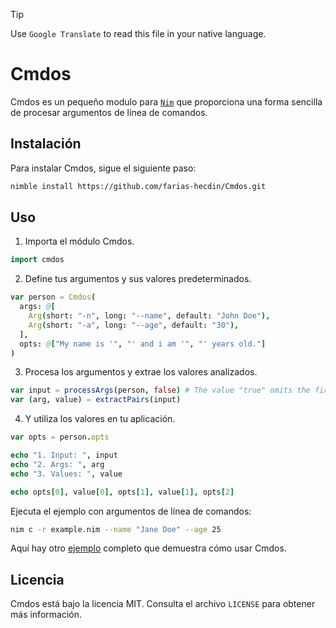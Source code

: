 > [!TIP]
> Use `Google Translate` to read this file in your native language.

# Cmdos
Cmdos es un pequeño modulo para [`Nim`](https://nim-lang.org/) que proporciona una forma sencilla de procesar argumentos de línea de comandos.

## Instalación
Para instalar Cmdos, sigue el siguiente paso:
```sh
nimble install https://github.com/farias-hecdin/Cmdos.git
```

## Uso

1. Importa el módulo Cmdos.
```nim
import cmdos
```

2. Define tus argumentos y sus valores predeterminados.
```nim
var person = Cmdos(
  args: @[
    Arg(short: "-n", long: "--name", default: "John Doe"),
    Arg(short: "-a", long: "--age", default: "30"),
  ],
  opts: @["My name is '", "' and i am '", "' years old."]
)
```

3. Procesa los argumentos y extrae los valores analizados.
```nim
var input = processArgs(person, false) # The value "true" omits the first parameter.
var (arg, value) = extractPairs(input)
```

4. Y utiliza los valores en tu aplicación.
```nim
var opts = person.opts

echo "1. Input: ", input
echo "2. Args: ", arg
echo "3. Values: ", value

echo opts[0], value[0], opts[1], value[1], opts[2]
```

Ejecuta el ejemplo con argumentos de línea de comandos:
```sh
nim c -r example.nim --name "Jane Doe" --age 25
```

Aquí hay otro [ejemplo](./test/example_1.nim) completo que demuestra cómo usar Cmdos.

## Licencia
Cmdos está bajo la licencia MIT. Consulta el archivo `LICENSE` para obtener más información.
